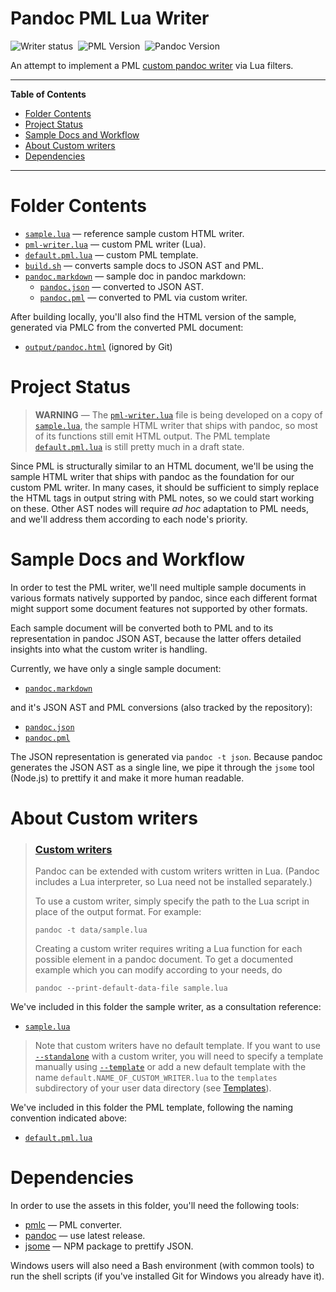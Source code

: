 # Pandoc PML Lua Writer

![Writer status][status badge]&nbsp;
![PML Version][pml badge]&nbsp;
![Pandoc Version][pandoc badge]

An attempt to implement a PML [custom pandoc writer] via Lua filters.

-----

**Table of Contents**

<!-- MarkdownTOC autolink="true" bracket="round" autoanchor="false" lowercase="only_ascii" uri_encoding="true" levels="1,2,3" -->

- [Folder Contents](#folder-contents)
- [Project Status](#project-status)
- [Sample Docs and Workflow](#sample-docs-and-workflow)
- [About Custom writers](#about-custom-writers)
- [Dependencies](#dependencies)

<!-- /MarkdownTOC -->

-----

# Folder Contents

- [`sample.lua`][sample.lua] — reference sample custom HTML writer.
- [`pml-writer.lua`][pml-writer.lua] — custom PML writer (Lua).
- [`default.pml.lua`][default.pml.lua] — custom PML template.
- [`build.sh`][build.sh] — converts sample docs to JSON AST and PML.
- [`pandoc.markdown`][pandoc.markdown] — sample doc in pandoc markdown:
    + [`pandoc.json`][pandoc.json] — converted to JSON AST.
    + [`pandoc.pml`][pandoc.pml] — converted to PML via custom writer.

After building locally, you'll also find the HTML version of the sample, generated via PMLC from the converted PML document:

- [`output/pandoc.html`](./output/pandoc.html) (ignored by Git)


# Project Status

> **WARNING** — The [`pml-writer.lua`][pml-writer.lua] file is being developed on a copy of [`sample.lua`][sample.lua], the sample HTML writer that ships with pandoc, so most of its functions still emit HTML output.
> The PML template [`default.pml.lua`][default.pml.lua] is still pretty much in a draft state.

Since PML is structurally similar to an HTML document, we'll be using the sample HTML writer that ships with pandoc as the foundation for our custom PML writer.
In many cases, it should be sufficient to simply replace the HTML tags in output string with PML notes, so we could start working on these.
Other AST nodes will require _ad hoc_ adaptation to PML needs, and we'll address them according to each node's priority.


# Sample Docs and Workflow

In order to test the PML writer, we'll need multiple sample documents in various formats natively supported by pandoc, since each different format might support some document features not supported by other formats.

Each sample document will be converted both to PML and to its representation in pandoc JSON AST, because the latter offers detailed insights into what the custom writer is handling.

Currently, we have only a single sample document:

- [`pandoc.markdown`][pandoc.markdown]

and it's JSON AST and PML conversions (also tracked by the repository):

- [`pandoc.json`][pandoc.json]
- [`pandoc.pml`][pandoc.pml]

The JSON representation is generated via `pandoc -t json`.
Because pandoc generates the JSON AST as a single line, we pipe it through the `jsome` tool (Node.js) to prettify it and make it more human readable.


# About Custom writers

> ### [Custom writers]
>
> Pandoc can be extended with custom writers written in Lua.
> (Pandoc includes a Lua interpreter, so Lua need not be installed separately.)
>
> To use a custom writer, simply specify the path to the Lua script in place of the output format. For example:
>
> ```
> pandoc -t data/sample.lua
> ```
>
> Creating a custom writer requires writing a Lua function for each possible element in a pandoc document.
> To get a documented example which you can modify according to your needs, do
>
> ```
> pandoc --print-default-data-file sample.lua
> ```

We've included in this folder the sample writer, as a consultation reference:

- [`sample.lua`][sample.lua]

> Note that custom writers have no default template.
> If you want to use [`--standalone`][--standalone] with a custom writer, you will need to specify a template manually using [`--template`][--template] or add a new default template with the name `default.NAME_OF_CUSTOM_WRITER.lua` to the `templates` subdirectory of your user data directory (see [Templates]).

We've included in this folder the PML template, following the naming convention indicated above:

- [`default.pml.lua`][default.pml.lua]


# Dependencies

In order to use the assets in this folder, you'll need the following tools:

- [pmlc] — PML converter.
- [pandoc][pandoc install] — use latest release.
- [jsome] — NPM package to prettify JSON.

Windows users will also need a Bash environment (with common tools) to run the shell scripts (if you've installed Git for Windows you already have it).

<!-----------------------------------------------------------------------------
                               REFERENCE LINKS
------------------------------------------------------------------------------>

[jsome]: https://www.npmjs.com/package/jsome "jsome package at NPM"
[pmlc]: https://www.pml-lang.dev/downloads/install.html "PML Converter download page"

<!-- pandoc -->

[pandoc]: https://pandoc.org "Visit pandoc website"
[pandoc install]: https://pandoc.org/installing.html "Visit pandoc download page"

[custom pandoc writer]: https://pandoc.org/MANUAL.html#custom-writers "Pandoc User's Guide » Custom writers"
[Custom writers]: https://pandoc.org/MANUAL.html#custom-writers "Pandoc User's Guide » Custom writers"

[--standalone]: https://pandoc.org/MANUAL.html#option--standalone "Pandoc User's Guide » '--standalone' option"
[--template]: https://pandoc.org/MANUAL.html#option--template "Pandoc User's Guide » '--template' option"
[Templates]: https://pandoc.org/MANUAL.html#templates "Pandoc User's Guide » Templates"

<!-- badges -->

[status badge]: https://img.shields.io/badge/status-Alpha-orange "The writer is still in WIP Alpha stage"
[pml badge]: https://img.shields.io/badge/PML-2.2.0-yellow "Last tested with PML 2.2.0"
[pandoc badge]: https://img.shields.io/badge/pandoc-2.17.1.1-yellow "Last tested with pandoc 2.17.1.1"

<!-- project files -->

[build.sh]: ./build.sh "View builder script"
[default.pml.lua]: ./default.pml.lua "pandoc template for custom PML writer"
[pandoc.json]: ./pandoc.json "ample pandoc markdown doc converted to JSON AST"
[pandoc.markdown]: ./pandoc.markdown "Sample doc in pandoc markdown"
[pandoc.pml]: ./pandoc.pml "Sample pandoc markdown doc converted to PML"
[pml-writer.lua]: ./pml-writer.lua "Custom PML writer"
[sample.lua]: ./sample.lua "Sample HTML writer"

<!-- EOF -->

